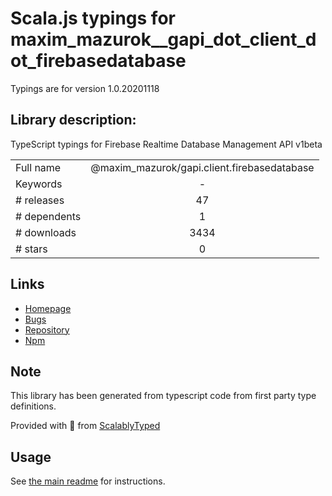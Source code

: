 
# Scala.js typings for maxim_mazurok__gapi_dot_client_dot_firebasedatabase

Typings are for version 1.0.20201118

## Library description:
TypeScript typings for Firebase Realtime Database Management API v1beta

|                    |                 |
| ------------------ | :-------------: |
| Full name          | @maxim_mazurok/gapi.client.firebasedatabase |
| Keywords           | - |
| # releases         | 47 |
| # dependents       | 1 |
| # downloads        | 3434 |
| # stars            | 0 |

## Links
- [Homepage](https://github.com/Maxim-Mazurok/google-api-typings-generator#readme)
- [Bugs](https://github.com/Maxim-Mazurok/google-api-typings-generator/issues)
- [Repository](https://github.com/Maxim-Mazurok/google-api-typings-generator)
- [Npm](https://www.npmjs.com/package/%40maxim_mazurok%2Fgapi.client.firebasedatabase)
    


## Note
This library has been generated from typescript code from first party type definitions.

Provided with :purple_heart: from [ScalablyTyped](https://github.com/oyvindberg/ScalablyTyped)

## Usage
See [the main readme](../../readme.md) for instructions.


